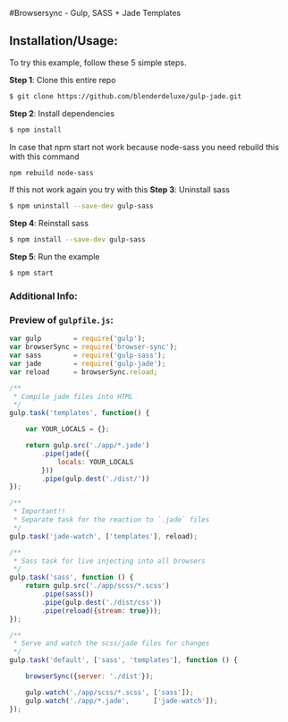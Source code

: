 #Browsersync - Gulp, SASS + Jade Templates

## Installation/Usage:

To try this example, follow these 5 simple steps. 

**Step 1**: Clone this entire repo
```bash
$ git clone https://github.com/blenderdeluxe/gulp-jade.git
```

**Step 2**: Install dependencies
```bash
$ npm install
```

In case that npm start not work because node-sass you need rebuild this with this command
```bash
npm rebuild node-sass
```

If this not work again you try with this
**Step 3**: Uninstall sass
```bash
$ npm uninstall --save-dev gulp-sass
```

**Step 4**: Reinstall sass
```bash
$ npm install --save-dev gulp-sass
```

**Step 5**: Run the example
```bash
$ npm start
```

### Additional Info:



### Preview of `gulpfile.js`:
```js
var gulp        = require('gulp');
var browserSync = require('browser-sync');
var sass        = require('gulp-sass');
var jade        = require('gulp-jade');
var reload      = browserSync.reload;

/**
 * Compile jade files into HTML
 */
gulp.task('templates', function() {

    var YOUR_LOCALS = {};

    return gulp.src('./app/*.jade')
        .pipe(jade({
            locals: YOUR_LOCALS
        }))
        .pipe(gulp.dest('./dist/'))
});

/**
 * Important!!
 * Separate task for the reaction to `.jade` files
 */
gulp.task('jade-watch', ['templates'], reload);

/**
 * Sass task for live injecting into all browsers
 */
gulp.task('sass', function () {
    return gulp.src('./app/scss/*.scss')
        .pipe(sass())
        .pipe(gulp.dest('./dist/css'))
        .pipe(reload({stream: true}));
});

/**
 * Serve and watch the scss/jade files for changes
 */
gulp.task('default', ['sass', 'templates'], function () {

    browserSync({server: './dist'});

    gulp.watch('./app/scss/*.scss', ['sass']);
    gulp.watch('./app/*.jade',      ['jade-watch']);
});

```

